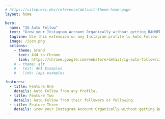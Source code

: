```yaml
---
# https://vitepress.dev/reference/default-theme-home-page
layout: home

hero:
  name: "IG Auto Follow"
  text: "Grow your Instagram Account Organically without getting BANNED!  "
  tagline: Use this extension on any Instagram profile to Auto Follow from their followers or following.
  image: /icon.png
  actions:
    - theme: brand
      text: Add to Chrome
      link: https://chrome.google.com/webstore/detail/ig-auto-follow/iiaohnpoogjkomcdkhdfljgpglejpaad?hl=zh-CN&authuser=0
    # - theme: alt
    #   text: API Examples
    #   link: /api-examples

features:
  - title: Feature One
    details: Auto Follow from any Profile.
  - title: Feature Two
    details: Auto Follow from their followers or following.
  - title: Feature Three
    details: Grow your Instagram Account Organically without getting BANNED! 
---
```


<script setup>
    import Pricing from './Pricing.vue'
</script>

<Pricing />